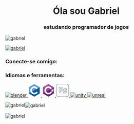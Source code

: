 <h1 align="center">Óla sou Gabriel</h1>
<h3 align="center">estudando programador de jogos</h3>

<p align="left"> <img src="https://komarev.com/ghpvc/?username=gabriel&label=Profile%20views&color=0e75b6&style=flat" alt="gabriel" /> </p>

<p align="left"> <a href="https://github.com/ryo-ma/github-profile-trophy"><img src="https://github-profile-trophy.vercel.app/?username=gabriel" alt="gabriel" /></a> </p>

<h3 align="left">Conecte-se comigo:</h3>
<p align="left">
</p>

<h3 align="left">Idiomas e ferramentas:</h3>
<p align="left"> <a href="https://www.blender.org/" target="_blank" rel="noreferrer"> <img src="https://download.blender.org/branding/community/blender_community_badge_white.svg" alt="blender" width="40" height="40"/> </a> <a href="https://www.cprogramming.com/" target="_blank" rel="noreferrer"> <img src="https://raw.githubusercontent.com/devicons/devicon/master/icons/c/c-original.svg" alt="c" width="40" height="40"/> </a> <a href="https://www.w3schools.com/cs/" target="_blank" rel="noreferrer"> <img src="https://raw.githubusercontent.com/devicons/devicon/master/icons/csharp/csharp-original.svg" alt="csharp" width="40" height="40"/> </a> <a href="https://www.photoshop.com/en" target="_blank" rel="noreferrer"> <img src="https://raw.githubusercontent.com/devicons/devicon/master/icons/photoshop/photoshop-line.svg" alt="photoshop" width="40" height="40"/> </a> <a href="https://unity.com/" target="_blank" rel="noreferrer"> <img src="https://www.vectorlogo.zone/logos/unity3d/unity3d-icon.svg" alt="unity" width="40" altura="40"/> </a> <a href="https://unrealengine.com/" target="_blank" rel="noreferrer"> <img src="https://raw.githubusercontent.com/kenangundogan/fontisto/036b7eca71aab1bef8e6a0518f7329f13ed62f6b/icons/svg/brand/unreal-engine.svg" alt="unreal" width="40" altura="40"/> </a> </p>

<p><img align="left" src="https://github-readme-stats.vercel.app/api/top-langs?username=gabriel&show_icons=true&locale=en&layout=compact" alt="gabriel" /></p>

<p> <img align="center" src="https://github-readme-stats.vercel.app/api?username=gabriel&show_icons=true&locale=en" alt="gabriel" /></p>

<p><img align="center" src="https://github-readme-streak-stats.herokuapp.com/?user=gabriel&" alt="gabriel" /></p>
